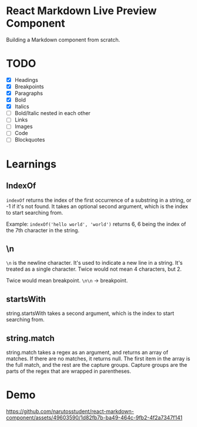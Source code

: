 # React Markdown Live Preview Component

Building a Markdown component from scratch.

# TODO

- [x] Headings
- [x] Breakpoints
- [x] Paragraphs
- [x] Bold
- [x] Italics
- [ ] Bold/Italic nested in each other
- [ ] Links
- [ ] Images
- [ ] Code
- [ ] Blockquotes

# Learnings

## IndexOf

`indexOf` returns the index of the first occurrence of a substring in a string, or -1 if it's not found. It takes an optional second argument, which is the index to start searching from.

Example: `indexOf('hello world', 'world')` returns 6, 6 being the index of the 7th character in the string.

## \n

`\n` is the newline character. It's used to indicate a new line in a string. It's treated as a single character. Twice would not mean 4 characters, but 2.

Twice would mean breakpoint. `\n\n` -> breakpoint.

## startsWith

string.startsWith takes a second argument, which is the index to start searching from.

## string.match

string.match takes a regex as an argument, and returns an array of matches. If there are no matches, it returns null. The first item in the array is the full match, and the rest are the capture groups. Capture groups are the parts of the regex that are wrapped in parentheses.

# Demo

https://github.com/narutosstudent/react-markdown-component/assets/49603590/1d82fb7b-ba49-464c-9fb2-4f2a7347f141

